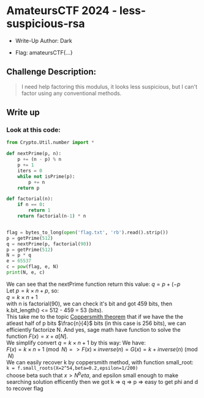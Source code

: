 
# AmateursCTF 2024 - less-suspicious-rsa
- Write-Up Author: Dark

- Flag: amateursCTF{...}

## Challenge Description:
>I need help factoring this modulus, it looks less suspicious, but I can't factor using any conventional methods.
## Write up  

### Look at this code:
```python
from Crypto.Util.number import *

def nextPrime(p, n):
    p += (n - p) % n
    p += 1
    iters = 0
    while not isPrime(p):
        p += n
    return p

def factorial(n):
    if n == 0:
        return 1
    return factorial(n-1) * n


flag = bytes_to_long(open('flag.txt', 'rb').read().strip())
p = getPrime(512)
q = nextPrime(p, factorial(90))
p = getPrime(512)
N = p * q
e = 65537
c = pow(flag, e, N)
print(N, e, c)
```
We can see that the nextPrime function return this value: $q = p + (-p % n) + k\times n + 1$ \
Let $p = k\times n + p%n$\, so:\
$q = k\times n + 1$\
with n is factorial(90), we can check it's bit and got 459 bits, then k.bit_length() <= 512 - 459 = 53 (bits).\
This take me to the topic [Coppersmith theorem](https://crypto.stackexchange.com/questions/5644/attacks-on-the-rsa-cryptosystem) that if we have the the atleast half of p bits $\frac{n}{4}$ bits (in this case is 256 bits), we can efficiently factorize N.
And yes, sage math have function to solve the function $F(x) = x + a [N]$. \
We simplify convert $q = k\times n + 1$ by this way:
We have: \
$F(x) = k\times n + 1 \pmod{N} => F(x)\times inverse(n) = G(x) = k + inverse(n) \pmod{N}$\
We can easily recover k by coppersmith method, with function small_root:\
``` k = f.small_roots(X=2^54,beta=0.2,epsilon=1/200) ``` \
choose beta such that $x > N^beta$, and epsilon small enough to make searching solution efficently
then we got k => q => p => easy to get phi and d to recover flag




